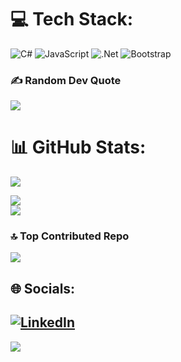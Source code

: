 # 💻 Tech Stack:
![C#](https://img.shields.io/badge/c%23-%23239120.svg?style=for-the-badge&logo=csharp&logoColor=white) ![JavaScript](https://img.shields.io/badge/javascript-%23323330.svg?style=for-the-badge&logo=javascript&logoColor=%23F7DF1E) ![.Net](https://img.shields.io/badge/.NET-5C2D91?style=for-the-badge&logo=.net&logoColor=white) ![Bootstrap](https://img.shields.io/badge/bootstrap-%238511FA.svg?style=for-the-badge&logo=bootstrap&logoColor=white)

### ✍️ Random Dev Quote
![](https://quotes-github-readme.vercel.app/api?type=horizontal&theme=tokyonight)
# 📊 GitHub Stats:
![](https://github-readme-stats.vercel.app/api/top-langs/?username=Benites205&theme=dark&hide_border=false&include_all_commits=false&count_private=false&layout=compact)

![](https://github-readme-stats.vercel.app/api?username=Benites205&theme=dark&hide_border=false&include_all_commits=false&count_private=false)<br/>
![](https://github-readme-streak-stats.herokuapp.com/?user=Benites205&theme=dark&hide_border=false)<br/>

### 🔝 Top Contributed Repo
![](https://github-contributor-stats.vercel.app/api?username=Benites205&limit=5&theme=tokyonight&combine_all_yearly_contributions=true)
## 🌐 Socials:
[![LinkedIn](https://img.shields.io/badge/LinkedIn-%230077B5.svg?logo=linkedin&logoColor=white)](https://linkedin.com/in/https://www.linkedin.com/in/pedrohbe/) 
---
[![](https://visitcount.itsvg.in/api?id=Benites205&icon=5&color=0)](https://visitcount.itsvg.in)

<!-- Proudly created with GPRM ( https://gprm.itsvg.in ) -->
